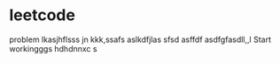 # leetcode
problem
lkasjhflsss
jn
kkk,ssafs
aslkdfjlas
sfsd
asffdf
asdfgfasdll,,l
Start workingggs
hdhdnnxc
s
